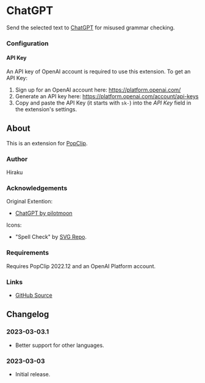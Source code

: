 # ChatGPT

Send the selected text to [ChatGPT](https://openai.com/blog/chatgpt) for misused grammar checking.

### Configuration

#### API Key

An API key of OpenAI account is required to use this extension. To get an API Key:

1. Sign up for an OpenAI account here: <https://platform.openai.com/>
2. Generate an API key here: <https://platform.openai.com/account/api-keys>
3. Copy and paste the API Key (it starts with `sk-`) into the _API Key_ field in
   the extension's settings.

## About

This is an extension for [PopClip](https://pilotmoon.com/popclip/).

### Author

Hiraku

### Acknowledgements

Original Extention:

- [ChatGPT by pilotmoon](https://github.com/pilotmoon/PopClip-Extensions/tree/master/source/ChatGPT.popclipext)

Icons:

- "Spell Check" by [SVG Repo](https://www.svgrepo.com/).

### Requirements

Requires PopClip 2022.12 and an OpenAI Platform account.

### Links

- [GitHub Source](https://github.com/hirakujira/ChatGPT-Grammar-Check-PopClip-Extension)

## Changelog

### 2023-03-03.1

- Better support for other languages.

### 2023-03-03

- Initial release.
